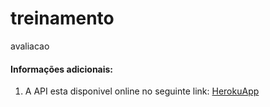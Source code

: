 # treinamento
avaliacao

#### Informações adicionais:
1. A API esta disponivel online no seguinte link: [HerokuApp](https://treinamento-cast.herokuapp.com/swagger-ui.html)
